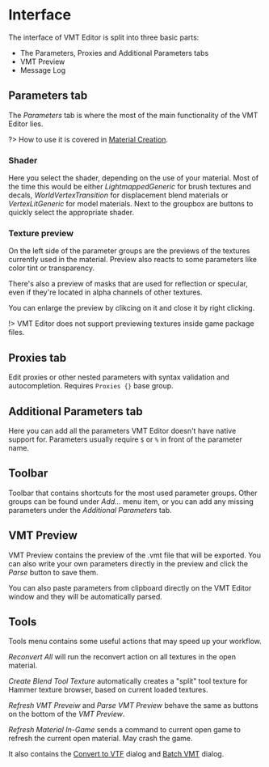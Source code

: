 # Interface

The interface of VMT Editor is split into three basic parts:

- The Parameters, Proxies and Additional Parameters tabs
- VMT Preview
- Message Log

## Parameters tab

The _Parameters_ tab is where the most of the main functionality of the VMT Editor lies. 

?> How to use it is covered in [Material Creation](mmaterial.md).

### Shader

Here you select the shader, depending on the use of your material. Most of the time this would be either _LightmappedGeneric_ for brush textures and decals, _WorldVertexTransition_ for displacement blend materials or _VertexLitGeneric_ for model materials. Next to the groupbox are buttons to quickly select the appropriate shader.

### Texture preview

On the left side of the parameter groups are the previews of the textures currently used in the material. Preview also reacts to some parameters like color tint or transparency. 

There's also a preview of masks that are used for reflection or specular, even if they're located in alpha channels of other textures.

You can enlarge the preview by clikcing on it and close it by right clicking.

!> VMT Editor does not support previewing textures inside game package files.

## Proxies tab

Edit proxies or other nested parameters with syntax validation and autocompletion. Requires `Proxies {}` base group.

## Additional Parameters tab

Here you can add all the parameters VMT Editor doesn't have native support for. Parameters usually require `$` or `%` in front of the parameter name.

## Toolbar

Toolbar that contains shortcuts for the most used parameter groups. Other groups can be found under _Add..._ menu item, or you can add any missing parameters under the _Additional Parameters_ tab.

## VMT Preview

VMT Preview contains the preview of the .vmt file that will be exported. You can also write your own parameters directly in the preview and click the _Parse_ button to save them.

You can also paste parameters from clipboard directly on the VMT Editor window and they will be automatically parsed.

## Tools

Tools menu contains some useful actions that may speed up your workflow.

_Reconvert All_ will run the reconvert action on all textures in the open material.

_Create Blend Tool Texture_ automatically creates a "split" tool texture for Hammer texture browser, based on current loaded textures.

_Refresh VMT Preveiw_ and _Parse VMT Preview_ behave the same as buttons on the bottom of the _VMT Preview_.

_Refresh Material In-Game_ sends a command to current open game to refresh the current open material. May crash the game.

It also contains the  [Convert to VTF](converting.md#convert-to-vtf-dialog) dialog and [Batch VMT](batch.md) dialog.